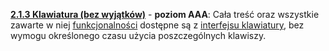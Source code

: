 [**2.1.3 Klawiatura (bez wyjątków)**](https://wcag.lepszyweb.pl/#keyboard-no-exception) - **poziom AAA**: Cała treść oraz wszystkie zawarte w niej <a href="#" data-toggle="tooltip" data-original-title="{{site.data.glossary.funkcjonalnosc | strip_html | replace: '*', ''}}">funkcjonalności</a> dostępne są z <a href="#" data-toggle="tooltip" data-original-title="{{site.data.glossary.interfejs_klawiaturowy | strip_html | replace: '*', ''}}">interfejsu klawiatury</a>, bez wymogu określonego czasu użycia poszczególnych klawiszy.
